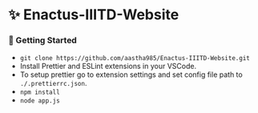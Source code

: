 # :sparkles: Enactus-IIITD-Website 

### :rocket: Getting Started
* `git clone https://github.com/aastha985/Enactus-IIITD-Website.git`
* Install Prettier and ESLint extensions in your VSCode.
* To setup prettier go to extension settings and set config file path to `./.prettierrc.json`.
* `npm install`
* `node app.js`
